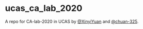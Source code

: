 # ucas_ca_lab_2020

A repo for CA-lab-2020 in UCAS by [@XinyiYuan](https://github.com/XinyiYuan) and [@chuan-325](https://github.com/chuan-325).

